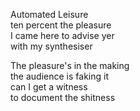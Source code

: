

Automated Leisure  
ten percent the pleasure  
I came here to advise yer  
with my synthesiser  

The pleasure's in the making  
the audience is faking it  
can I get a witness  
to document the shitness  




